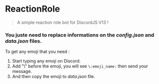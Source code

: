 # ReactionRole

> A simple reaction role bot for DiscordJS V13 !

### You juste need to replace informations on the *config.json* and *data.json* files.

To get any emoji that you need :
1. Start typing any emoji on Discord.
2. Add "\\" before the emoji, you will see `\:emoji_name:` then send your message.
3. And then copy the emoji to *data.json* file.